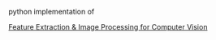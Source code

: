 python implementation of
<html>
  <body>
    <a href="http://citeseerx.ist.psu.edu/viewdoc/download?doi=10.1.1.375.6848&rep=rep1&type=pdf">Feature Extraction & Image Processing for Computer Vision</a>
    
    
  </body>
</html>
